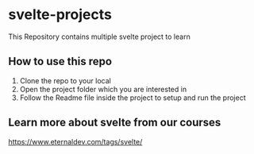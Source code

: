 # svelte-projects

This Repository contains multiple svelte project to learn

## How to use this repo

1. Clone the repo to your local
2. Open the project folder which you are interested in
3. Follow the Readme file inside the project to setup and run the project

## Learn more about svelte from our courses

https://www.eternaldev.com/tags/svelte/
